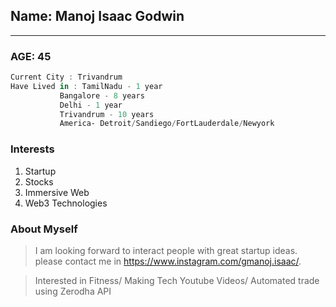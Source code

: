 ## Name: Manoj Isaac Godwin

---

### AGE: 45

```powershell
Current City : Trivandrum
Have Lived in : TamilNadu - 1 year
           Bangalore - 8 years
           Delhi - 1 year
           Trivandrum - 10 years
           America- Detroit/Sandiego/FortLauderdale/Newyork
```

### Interests

1. Startup
2. Stocks
3. Immersive Web
4. Web3 Technologies

### About Myself

> I am looking forward to interact people with great startup ideas. please contact me in https://www.instagram.com/gmanoj.isaac/.

> Interested in Fitness/ Making Tech Youtube Videos/ Automated trade using Zerodha API
